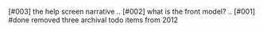 [#003]       the help screen narrative ..
[#002]       what is the front model? ..
[#001] #done removed three archival todo items from 2012
